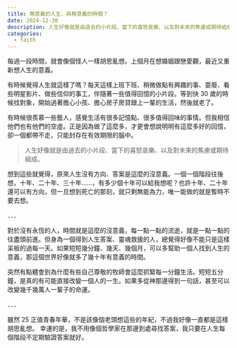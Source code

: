 ```yaml
---
title: 無意義的人生，與無意義的時間？
date: 2024-12-30
description: 人生好像就是由過去的小片段、當下的喜怒哀樂、以及對未來的焦慮或期待組成。
categories:
  - faith
---
```


每過一段時間，就會像個怪人一樣胡思亂想。上個月在想婚姻跟戀愛觀，最近又重新想人生的意義。

有時候覺得人生就這樣了嗎？每天這樣上班下班、稍微做點有興趣的事、耍廢、看些明星影片、做些信仰的事工，伴隨著一些值得回憶的小片段。等到快 30 歲的時候找對象，開始過著擔心小孩、擔心房子房貸跟上一輩的生活，然後就老了。

有時候很羨慕一些藝人，感覺生活有很多記憶點、很多值得回味的事情。但我相信他們也有他們的空虛。正是因為做了這麼多，才更會想說明明有這麼多好的回憶，卻一個都帶不走，只能封存在有效期限的腦中。

> 人生好像就是由過去的小片段、當下的喜怒哀樂、以及對未來的焦慮或期待組成。

想到這些就覺得，原來人生沒有方向、答案是這麼的沒意義。一個一個階段往後想，十年、二十年、三十年……，有多少個十年可以給我想呢？也許十年、二十年還可以有方向，但一旦想到死亡的那刻，就只剩無能為力，唯一能做的就是暫時不要去想。

．．．

對於沒有永恆的人，時間就是這麼的沒意義，每一點一點的流逝，就是一點一點的往盡頭前進。但身為一個得到人生答案、靈魂救援的人，總覺得好像不能只是這樣呆板的過每一天。如果短短幾分鐘、幾天、幾個月，可以多幫助一個人找到人生的意義，那這個世界好像就多了幾十年有意義的時間。

突然有點體會到為什麼有些自己尊敬的牧師會這麼抓緊每一分鐘生活。短短五分鐘，是真的有可能直接改變一個人的一生。如果多從神那邊得到一句話，甚至可以改變幾千幾萬人一輩子的命運。

．．．

雖然 25 正值青春年華，不是該像個老頭想這些的年紀，不過我好像一直都是這樣胡思亂想。
幸運的是，我不用像個哲學家在那邊到處尋找答案，我只要在人生每個階段不定期驗證答案就好。
